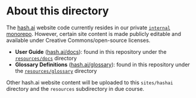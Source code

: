 # About this directory

The [hash.ai](https://hash.ai) website code currently resides in our private [`internal` monorepo](https://github.com/hashintel/internal). However, certain site content is made publicly editable and available under Creative Commons/open-source licenses.

- **User Guide** ([hash.ai/docs](https://hash.ai/docs)): found in this repository under the [`resources/docs`](https://github.com/hashintel/hash/tree/main/sites/hashai/resources/docs) directory
- **Glossary Definitions** ([hash.ai/glossary](https://hash.ai/glossary)): found in this repository under the [`resources/glossary`](https://github.com/hashintel/hash/tree/main/sites/hashai/resources/glossary) directory

Other hash.ai website content will be uploaded to this `sites/hashai` directory and the `resources` subdirectory in due course.
